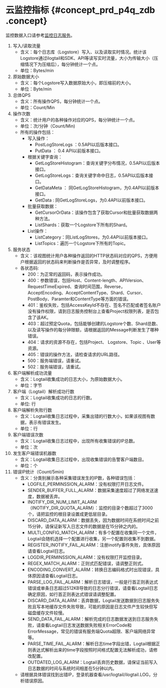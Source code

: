# 云监控指标 {#concept_prd_p4q_zdb .concept}

监控数据入口请参考[监控日志服务](intl.zh-CN/用户指南/服务监控/监控日志服务.md)。

1.  写入/读取流量
    -   含义：每个日志库（Logstore）写入、以及读取实时情况。统计该Logstore通过ilogtail和SDK、API等读写实时流量，大小为传输大小（压缩情况下为压缩后），每分钟统计一个点。
    -   单位：Bytes/min
2.  原始数据大小
    -   含义：每个Logstore写入数据原始大小，即压缩前的大小。
    -   单位：Byte/min
3.  总体QPS
    -   含义：所有操作QPS，每分钟统计一个点。
    -   单位：Count/Min
4.  操作次数
    -   含义：统计用户的各种操作对应的QPS，每分钟统计一个点。
    -   单位：次/分钟（Count/Min\)
    -   所有的操作包括：
        -   写入操作：
            -   PostLogStoreLogs ：0.5API以后版本接口。
            -   PutData ： 0.4 API以前版本接口。
        -   根据关键字查询：
            -   GetLogStoreHistogram：查询关键字分布情况，0.5API以后版本接口。
            -   GetLogStoreLogs：查询关键字命中日志，0.5API以后版本接口。
            -   GetDataMeta ： 同GetLogStoreHistogram，为0.4API以前版本接口。
            -   GetData : 同GetLogStoreLogs，为0.4API以前版本接口。
        -   批量获取数据：
            -   GetCursorOrData：该操作包含了获取Cursor和批量获取数据两种方法。
            -   ListShards：获取一个Logstore下所有的Shard。
        -   List操作：
            -   ListCategory：同ListLogStores，为0.4API以前版本接口。
            -   ListTopics：遍历一个Logstore下所有的Topic。
5.  服务状态
    -   含义：该视图统计用户各种操作返回的HTTP状态码对应的QPS，方便用户根据返回的状态码来判断操作是否异常，及时调整程序。
    -   各状态码:
        -   200：为正常的返回码，表示操作成功。
        -   400：参数错误，包括Host、Content-length、APIVersion、RequestTimeExpired、查询时间范围，Reverse，AcceptEncoding、AcceptContentType、Shard、Cursor、PostBody、Paramter和ContentType等方面的错误。
        -   401：鉴权失败，包括AccessKeyId不存在、签名不匹配或者签名账户没有操作权限，请到日志服务控制台上查看Project权限列表，是否包含了该AK。
        -   403：超过预定Quota，包括能够创建的Logstore个数、Shard总数、以及读写操作的每分钟限额，请根据返回的Message判断发生了哪种错误。
        -   404：请求的资源不存在，包括Project、 Logstore、Topic 、User等资源。
        -   405：错误的操作方法，请检查请求的URL路径。
        -   500：服务端错误，请重试。
        -   502：服务端错误，请重试。
6.  客户端解析成功流量
    -   含义：Logtail收集成功的日志大小，为原始数据大小。
    -   单位：字节
7.  客户端（Logtail）解析成功行数
    -   含义：Logtail收集成功的日志的行数。
    -   单位: 行
8.  客户端解析失败行数
    -   含义：Logtail收集日志过程中，采集出错的行数大小，如果该视图有数据，表示有错误发生。
    -   单位：行
9.  客户端错误次数
    -   含义：Logtail收集日志过程中，出现所有收集错误的IP总数。
    -   单位：次
10. 发生客户端错误机器数
    -   含义：Logtail收集日志过程中，出现收集错误的告警客户端数目。
    -   单位：个
11. 错误IP统计（Count/5min\)
    -   含义：分类别展示各种采集错误发生的IP数，各种错误包括：
        -   LOGFILE\_PERMINSSION\_ALARM：没有权限打开日志文件。
        -   SENDER\_BUFFER\_FULL\_ALARM：数据采集速度超过了网络发送速度，数据被丢弃。
        -   INOTIFY\_DIR\_NUM\_LIMIT\_ALARM（INOTIFY\_DIR\_QUOTA\_ALARM）：监控的目录个数超过了3000个，请把监控的根目录设置成更低层目录。
        -   DISCARD\_DATA\_ALARM：数据丢失，因为数据时间在系统时间之前15分钟，请保证新写入日志文件的数据是在15分钟之内的。
        -   MULTI\_CONFIG\_MATCH\_ALARM：有多个配置在收集同一个文件，Logtail会随机选择一个配置进行收集，另一个配置则收集不到数据。
        -   REGISTER\_INOTIFY\_FAIL\_ALARM：注册inotify事件失败，具体原因请查看Logtail日志。
        -   LOGDIR\_PERMINSSION\_ALARM：没有权限打开监控目录。
        -   REGEX\_MATCH\_ALARM：正则式匹配错误，请调整正则式。
        -   ENCODING\_CONVERT\_ALARM：转换日志编码格式时出现错误，具体原因请查看Logtail日志。
        -   PARSE\_LOG\_FAIL\_ALARM：解析日志错误，一般是行首正则表达式错误或单条日志超过512KB导致的日志分行错误，请查看Logtail日志确定原因，如行首正则表达式错误请调整配置。
        -   DISCARD\_DATA\_ALARM：丢弃数据，Logtail发送数据到日志服务失败且写本地缓存文件失败导致，可能的原因是日志文件产生较快但写磁盘缓存文件较慢。
        -   SEND\_DATA\_FAIL\_ALARM：解析完成的日志数据发送到日志服务失败，请查看Logtail日志发送数据失败相关ErrorCode和ErrorMessage，常见的错误有服务端Quota超限、客户端网络异常等。
        -   PARSE\_TIME\_FAIL\_ALARM：解析日志time字段出错，Logtail根据正则表达式解析出来的time字段按照时间格式配置无法解析成功，请修改配置。
        -   OUTDATED\_LOG\_ALARM：Logtail丢弃历史数据，请保证当前写入日志数据的时间与系统时间相差在5分钟以内。
    -   请根据具体错误找到出错IP，登录机器查看/usr/logtail/ilogtail.LOG，分析错误原因。

